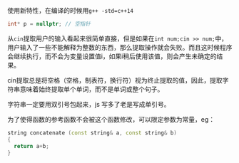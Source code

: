 使用新特性，在编译的时候用`g++ -std=c++14`

```c++
int* p = nullptr; // 空指针
```

从`cin`提取用户的输入看起来很简单直接，但是如果在`int num;cin >> num;`中，用户输入了一些不能解释为整数的东西，那么提取操作就会失败。而且这时候程序会继续执行，而不会为变量设置值i，如果i稍后使用该值，则会产生未确定的结果。

cin提取总是将空格（空格，制表符，换行符）视为终止提取的值，因此，提取字符串意味着始终提取单个单词，而不是单词或整个句子。

字符串一定要用双引号包起来，js 写多了老是写成单引号。

为了使得函数的参考函数不会被这个函数修改，可以限定参数为常量，eg：
```c++
string concatenate (const string& a, const string& b)
{
  return a+b;
}
```